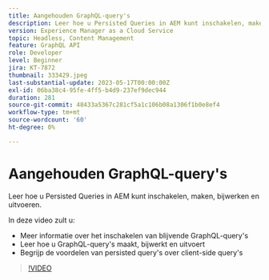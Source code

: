 ```yaml
---
title: Aangehouden GraphQL-query's
description: Leer hoe u Persisted Queries in AEM kunt inschakelen, maken, bijwerken en uitvoeren.
version: Experience Manager as a Cloud Service
topic: Headless, Content Management
feature: GraphQL API
role: Developer
level: Beginner
jira: KT-7872
thumbnail: 333429.jpeg
last-substantial-update: 2023-05-17T00:00:00Z
exl-id: 06ba38c4-95fe-4ff5-b4d9-237ef9dec944
duration: 281
source-git-commit: 48433a5367c281cf5a1c106b08a1306f1b0e8ef4
workflow-type: tm+mt
source-wordcount: '60'
ht-degree: 0%

---
```


# Aangehouden GraphQL-query&#39;s

Leer hoe u Persisted Queries in AEM kunt inschakelen, maken, bijwerken en uitvoeren.

In deze video zult u:

+ Meer informatie over het inschakelen van blijvende GraphQL-query&#39;s
+ Leer hoe u GraphQL-query&#39;s maakt, bijwerkt en uitvoert
+ Begrijp de voordelen van persisted query&#39;s over client-side query&#39;s

>[!VIDEO](https://video.tv.adobe.com/v/3447383?quality=12&learn=on&captions=dut)
